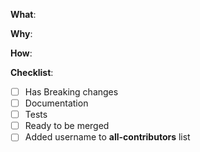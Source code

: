 <!--
Thanks for your interest in the project. We appreciate bugs filed and PRs submitted!

Please make sure that you are familiar with and follow the Code of Conduct for
this project (found in the CODE_OF_CONDUCT.md file).

Also, please make sure you're familiar with and follow the instructions in the
contributing guidelines (found in the CONTRIBUTING.md file).

Please fill out the information below to expedite the review and (hopefully)
merge of your pull request!

BREAKING CHANGES:

If your PR includes a breaking change, please submit it with a codemod under
data-point-codemods that will help users upgrade their codebase.

Breaking changes without a codemod will not be accepted unless a codemod is not
viable or does not apply to the specific situation.
-->

<!-- What changes are being made? (What feature/bug is being fixed here?) -->
**What**:

<!-- Why are these changes necessary? -->
**Why**:

<!-- How were these changes implemented? -->
**How**:

<!-- Have you done all of these things?  -->
**Checklist**:
<!-- add "N/A" to the end of each line that's irrelevant to your changes -->
<!-- to check an item, place an "x" in the box like so: "- [x] Documentation" -->
- [ ] Has Breaking changes
- [ ] Documentation
- [ ] Tests
- [ ] Ready to be merged <!-- In your opinion, is this ready to be merged as soon as it's reviewed? -->
- [ ] Added username to **all-contributors** list

<!-- feel free to add additional comments -->
